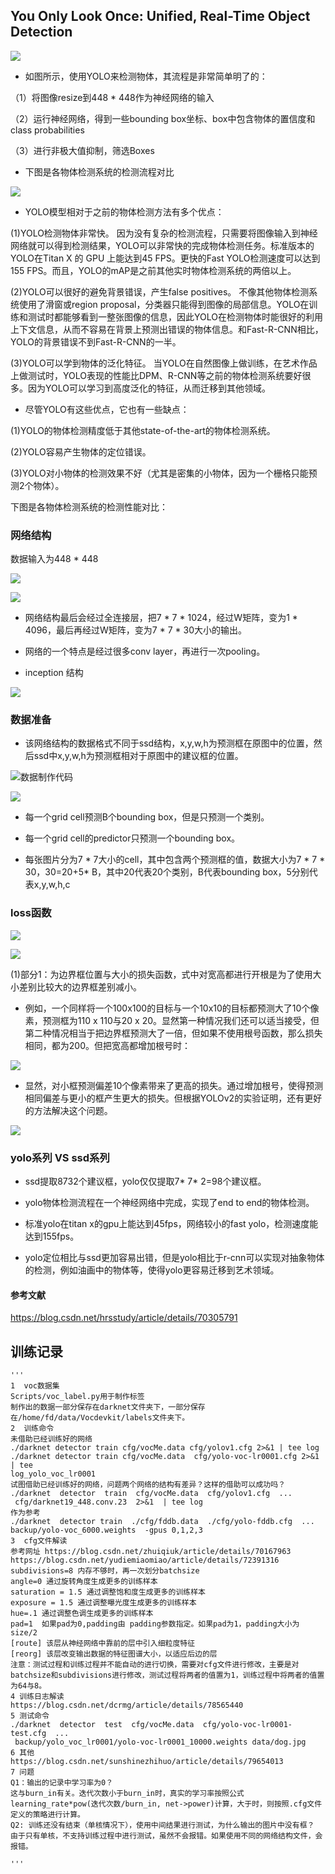 ## You Only Look Once: Unified, Real-Time Object Detection

![](https://github.com/liyeUESTC/liye_project/blob/file_paper/images/QQ%E6%88%AA%E5%9B%BE20180625213810.png)

- 如图所示，使用YOLO来检测物体，其流程是非常简单明了的： 

（1）将图像resize到448 * 448作为神经网络的输入 

（2）运行神经网络，得到一些bounding box坐标、box中包含物体的置信度和class probabilities 

（3）进行非极大值抑制，筛选Boxes

- 下图是各物体检测系统的检测流程对比

![](https://github.com/liyeUESTC/liye_project/blob/file_paper/images/QQ%E6%88%AA%E5%9B%BE20180625223034.png)

- YOLO模型相对于之前的物体检测方法有多个优点：

(1)YOLO检测物体非常快。 因为没有复杂的检测流程，只需要将图像输入到神经网络就可以得到检测结果，YOLO可以非常快的完成物体检测任务。标准版本的YOLO在Titan X 的 GPU 上能达到45 FPS。更快的Fast YOLO检测速度可以达到155 FPS。而且，YOLO的mAP是之前其他实时物体检测系统的两倍以上。

(2)YOLO可以很好的避免背景错误，产生false positives。 不像其他物体检测系统使用了滑窗或region proposal，分类器只能得到图像的局部信息。YOLO在训练和测试时都能够看到一整张图像的信息，因此YOLO在检测物体时能很好的利用上下文信息，从而不容易在背景上预测出错误的物体信息。和Fast-R-CNN相比，YOLO的背景错误不到Fast-R-CNN的一半。

(3)YOLO可以学到物体的泛化特征。 当YOLO在自然图像上做训练，在艺术作品上做测试时，YOLO表现的性能比DPM、R-CNN等之前的物体检测系统要好很多。因为YOLO可以学习到高度泛化的特征，从而迁移到其他领域。

- 尽管YOLO有这些优点，它也有一些缺点：

(1)YOLO的物体检测精度低于其他state-of-the-art的物体检测系统。 

(2)YOLO容易产生物体的定位错误。 

(3)YOLO对小物体的检测效果不好（尤其是密集的小物体，因为一个栅格只能预测2个物体）。

下图是各物体检测系统的检测性能对比： 

### 网络结构

数据输入为448 * 448

![](https://github.com/liyeUESTC/liye_project/blob/file_paper/images/QQ%E6%88%AA%E5%9B%BE20180625214633.png)

![](https://github.com/liyeUESTC/liye_project/blob/file_paper/images/%E7%BD%91%E7%BB%9C%E6%A8%A1%E5%9E%8B.png)

- 网络结构最后会经过全连接层，把7 * 7 * 1024，经过W矩阵，变为1 * 4096，最后再经过W矩阵，变为7 * 7 * 30大小的输出。

- 网络的一个特点是经过很多conv layer，再进行一次pooling。



- inception 结构

![](https://github.com/liyeUESTC/liye_project/blob/file_paper/images/QQ%E6%88%AA%E5%9B%BE20180625220717.png)



### 数据准备

- 该网络结构的数据格式不同于ssd结构，x,y,w,h为预测框在原图中的位置，然后ssd中x,y,w,h为预测框相对于原图中的建议框的位置。

![数据制作代码](https://github.com/liyeUESTC/liye_project/blob/file_paper/images/%E6%95%B0%E6%8D%AE%E5%88%B6%E4%BD%9C%E4%BB%A3%E7%A0%81.png)

![](https://github.com/liyeUESTC/liye_project/blob/file_paper/images/QQ%E6%88%AA%E5%9B%BE20180625214521.png)


- 每一个grid cell预测B个bounding box，但是只预测一个类别。

- 每一个grid cell的predictor只预测一个bounding box。

- 每张图片分为7 * 7大小的cell，其中包含两个预测框的值，数据大小为7 * 7 * 30，30=20+5* B，其中20代表20个类别，B代表bounding box，5分别代表x,y,w,h,c


### loss函数

![](https://github.com/liyeUESTC/liye_project/blob/file_paper/images/QQ%E6%88%AA%E5%9B%BE20180625221611.png)

![](https://github.com/liyeUESTC/liye_project/blob/file_paper/images/%E5%9B%BE%E7%89%8711.png)

(1)部分1：为边界框位置与大小的损失函数，式中对宽高都进行开根是为了使用大小差别比较大的边界框差别减小。

- 例如，一个同样将一个100x100的目标与一个10x10的目标都预测大了10个像素，预测框为110 x 110与20 x 20。显然第一种情况我们还可以适当接受，但第二种情况相当于把边界框预测大了一倍，但如果不使用根号函数，那么损失相同，都为200。但把宽高都增加根号时：

![](https://github.com/liyeUESTC/liye_project/blob/file_paper/images/%E5%9B%BE%E7%89%8712.png)

- 显然，对小框预测偏差10个像素带来了更高的损失。通过增加根号，使得预测相同偏差与更小的框产生更大的损失。但根据YOLOv2的实验证明，还有更好的方法解决这个问题。

![](https://github.com/liyeUESTC/liye_project/blob/file_paper/images/QQ%E6%88%AA%E5%9B%BE20180705091443.png)






### yolo系列 VS ssd系列

- ssd提取8732个建议框，yolo仅仅提取7* 7* 2=98个建议框。

- yolo物体检测流程在一个神经网络中完成，实现了end to end的物体检测。

- 标准yolo在titan x的gpu上能达到45fps，网络较小的fast yolo，检测速度能达到155fps。

- yolo定位相比与ssd更加容易出错，但是yolo相比于r-cnn可以实现对抽象物体的检测，例如油画中的物体等，使得yolo更容易迁移到艺术领域。





#### 参考文献

https://blog.csdn.net/hrsstudy/article/details/70305791


## 训练记录
```
'''
1  voc数据集
Scripts/voc_label.py用于制作标签
制作出的数据一部分保存在darknet文件夹下，一部分保存在/home/fd/data/Vocdevkit/labels文件夹下。 
2  训练命令
未借助已经训练好的网络
./darknet detector train cfg/vocMe.data cfg/yolov1.cfg 2>&1 | tee log
./darknet detector train cfg/vocMe.data  cfg/yolo-voc-lr0001.cfg 2>&1 | tee 
log_yolo_voc_lr0001
试图借助已经训练好的网络，问题两个网络的结构有差异？这样的借助可以成功吗？
./darknet  detector  train  cfg/vocMe.data  cfg/yolov1.cfg  ...
 cfg/darknet19_448.conv.23  2>&1  | tee log
作为参考
./darknet  detector train  ./cfg/fddb.data  ./cfg/yolo-fddb.cfg  ...
backup/yolo-voc_6000.weights  -gpus 0,1,2,3
3  cfg文件解读
参考网址 https://blog.csdn.net/zhuiqiuk/article/details/70167963
https://blog.csdn.net/yudiemiaomiao/article/details/72391316 
subdivisions=8 内存不够时，再一次划分batchsize
angle=0 通过旋转角度生成更多的训练样本
saturation = 1.5 通过调整饱和度生成更多的训练样本
exposure = 1.5 通过调整曝光度生成更多的训练样本
hue=.1 通过调整色调生成更多的训练样本
pad=1  如果pad为0,padding由 padding参数指定。如果pad为1，padding大小为size/2
[route] 该层从神经网络中靠前的层中引入细粒度特征
[reorg] 该层改变输出数据的特征图谱大小，以适应后边的层
注意：测试过程和训练过程并不能自动的进行切换，需要对cfg文件进行修改，主要是对batchsize和subdivisions进行修改，测试过程将两者的值置为1，训练过程中将两者的值置为64与8。
4 训练日志解读
https://blog.csdn.net/dcrmg/article/details/78565440
5 测试命令
./darknet  detector  test  cfg/vocMe.data  cfg/yolo-voc-lr0001-test.cfg  ...
 backup/yolo_voc_lr0001/yolo-voc-lr0001_10000.weights data/dog.jpg
6 其他
https://blog.csdn.net/sunshinezhihuo/article/details/79654013
7 问题
Q1：输出的记录中学习率为0？
这与burn_in有关。迭代次数小于burn_in时，真实的学习率按照公式learning_rate*pow(迭代次数/burn_in, net->power)计算，大于时，则按照.cfg文件定义的策略进行计算。
Q2: 训练还没有结束（单核情况下），使用中间结果进行测试，为什么输出的图片中没有框？
由于只有单核，不支持训练过程中进行测试，虽然不会报错。如果使用不同的网络结构文件，会报错。

'''
```











